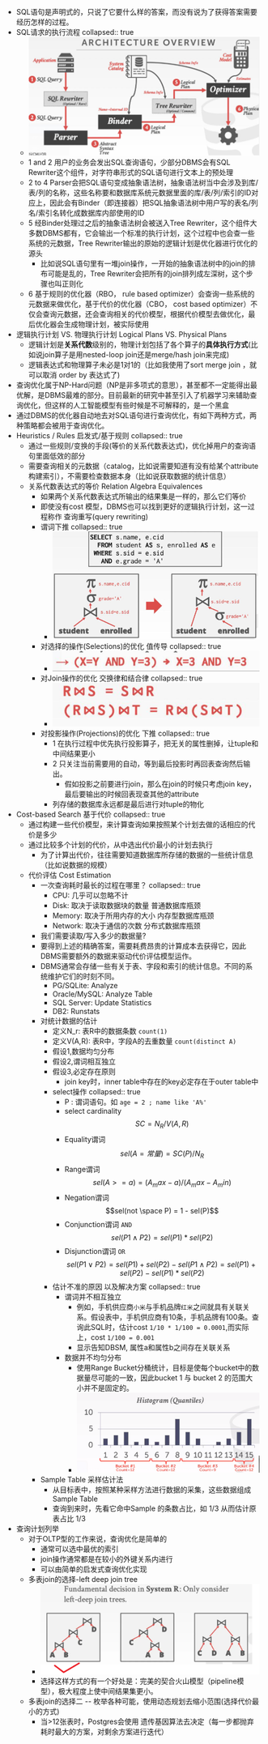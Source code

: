 - SQL语句是声明式的，只说了它要什么样的答案，而没有说为了获得答案需要经历怎样的过程。
- SQL请求的执行流程
  collapsed:: true
	- ![image.png](../assets/image_1716881056955_0.png)
	- 1 and 2 用户的业务会发出SQL查询语句，少部分DBMS会有SQL Rewriter这个组件，对字符串形式的SQL语句进行文本上的预处理
	- 2 to 4 Parser会把SQL语句变成抽象语法树，抽象语法树当中会涉及到库/表/列的名称，这些名称要和数据库系统元数据里面的库/表/列/索引的ID对应上，因此会有Binder（即连接器）把SQL抽象语法树中用户写的表名/列名/索引名转化成数据库内部使用的ID
	- 5 经Binder处理过之后的抽象语法树会被送入Tree Rewriter，这个组件大多数DBMS都有，它会输出一个标准的执行计划，这个过程中也会查一些系统的元数据，Tree Rewriter输出的原始的逻辑计划是优化器进行优化的源头
		- 比如说SQL语句里有一堆join操作，一开始的抽象语法树中的join的排布可能是乱的，Tree Rewriter会把所有的join排列成左深树，这个步骤也叫正则化
	- 6 基于规则的优化器（RBO， rule based optimizer）会查询一些系统的元数据来做优化，基于代价的优化器（CBO， cost based optimizer）不仅会查询元数据，还会查询相关的代价模型，根据代价模型去做优化，最后优化器会生成物理计划，被实际使用
- 逻辑执行计划 VS. 物理执行计划 Logical Plans VS. Physical Plans
	- 逻辑计划是**关系代数**级别的，物理计划包括了各个算子的**具体执行方式**(比如说join算子是用nested-loop join还是merge/hash join来完成)
	- 逻辑表达式和物理算子未必是1对1的（比如我使用了sort merge join ，就可以取消 order by 表达式了)
- 查询优化属于NP-Hard问题（NP是非多项式的意思），甚至都不一定能得出最优解，是DBMS最难的部分。目前最新的研究中甚至引入了机器学习来辅助查询优化，但这样的人工智能模型有些时候是不可解释的，是一个黑盒
- 通过DBMS的优化器自动地去对SQL语句进行查询优化，有如下两种方式，两种策略都会被用于查询优化。
- Heuristics / Rules 启发式/基于规则
  collapsed:: true
	- 通过一些规则/变换的手段(等价的关系代数表达式)，优化掉用户的查询语句里面低效的部分
	- 需要查询相关的元数据（catalog，比如说需要知道有没有给某个attribute构建索引），不需要检查数据本身（比如说获取数据的统计信息）
	- 关系代数表达式的等价 Relation Algebra Equivalences
		- 如果两个关系代数表达式所输出的结果集是一样的，那么它们等价
		- 即使没有cost 模型，DBMS也可以找到更好的逻辑执行计划，这一过程称作 查询重写(query rewriting)
		- 谓词下推
		  collapsed:: true
			- ![image.png](../assets/image_1716966531406_0.png)
		- 对选择的操作(Selections)的优化 值传导
		  collapsed:: true
			- ![image.png](../assets/image_1716966583112_0.png)
		- 对Join操作的优化 交换律和结合律
		  collapsed:: true
			- ![image.png](../assets/image_1716966598618_0.png)
		- 对投影操作(Projections)的优化 下推
		  collapsed:: true
			- 1 在执行过程中优先执行投影算子，把无关的属性删掉，让tuple和中间结果更小
			- 2 只关注当前需要用的自动，等到最后投影时再回表查询然后输出。
				- 假如投影之前要进行join，那么在join的时候只考虑join key，最后要输出的时候回表现查其他的attribute
			- 列存储的数据库永远都是最后进行对tuple的物化
- Cost-based Search 基于代价
  collapsed:: true
	- 通过构建一些代价模型，来计算查询如果按照某个计划去做的话相应的代价是多少
	- 通过比较多个计划的代价，从中选出代价最小的计划去执行
		- 为了计算出代价，往往需要知道数据库所存储的数据的一些统计信息（比如说数据的规模）
	- 代价评估 Cost Estimation
		- 一次查询耗时最长的过程在哪里？
		  collapsed:: true
			- CPU: 几乎可以忽略不计
			- Disk: 取决于读取数据块的数量 普通数据库瓶颈
			- Memory: 取决于所用内存的大小  内存型数据库瓶颈
			- Network: 取决于通信的次数 分布式数据库瓶颈
		- 我们需要读取/写入多少的数据量?
		- 要得到上述的精确答案，需要耗费昂贵的计算成本去获得它，因此DBMS需要额外的数据来驱动代价评估模型运作。
		- DBMS通常会存储一些有关于表、字段和索引的统计信息。不同的系统维护它们的时刻不同。
			- PG/SQLite: Analyze
			- Oracle/MySQL: Analyze Table
			- SQL Server: Update Statistics
			- DB2: Runstats
		- 对统计数据的估计
			- 定义N_r: 表R中的数据条数 `count(1)`
			- 定义V(A,R): 表R中，字段A的去重数量 `count(distinct A)`
			- 假设1,数据均匀分布
			- 假设2,谓词相互独立
			- 假设3,必定存在原则
				- join key时，inner table中存在的key必定存在于outer table中
			- select操作
			  collapsed:: true
				- P : 谓词语句。如 `age = 2 ; name like 'A%'`
				- select cardinality $$SC=N_R / V(A,R)$$
				- Equality谓词 $$sel(A=常量) = SC(P) / N_R$$
				- Range谓词 $$sel(A >=a) = (A_max -a) / (A_max - A_min)$$
				- Negation谓词 $$sel(not \space P) = 1 - sel(P)$$
				- Conjunction谓词 `AND` $$sel(P1 \wedge P2) = sel(P1) * sel(P2)$$
				- Disjunction谓词 `OR` $$sel(P1 \vee  P2) = sel(P1) + sel(P2) - sel(P1\wedge P2) = sel(P1) + sel(P2) - sel(P1) * sel(P2)$$
			- 估计不准的原因 以及解决方案
			  collapsed:: true
				- 谓词并不相互独立
					- 例如，手机供应商`小米`与手机品牌`红米`之间就具有关联关系。假设表中，手机供应商有10条，手机品牌有100条。查询此SQL时，估计cost `1/10 * 1/100 = 0.0001`,而实际上，cost `1/100 = 0.001`
					- 显示告知DBSM, 属性a和属性b之间存在关联关系
				- 数据并不均匀分布
					- 使用Range Bucket分桶统计，目标是使每个bucket中的数据量尽可能的一致，因此bucket 1 与 bucket 2 的范围大小并不是固定的。
					- ![image.png](../assets/image_1716973392587_0.png)
		- Sample Table 采样估计法
			- 从目标表中，按照某种采样方法进行数据的采集，这些数据组成Sample Table
			- 查询到来时，先看它命中Sample 的条数占比，如 1/3 从而估计原表占比 1/3
- 查询计划列举
	- 对于OLTP型的工作来说，查询优化是简单的
		- 通常可以选中最优的索引
		- join操作通常都是在较小的外键关系内进行
		- 可以由简单的启发式查询优化实现
	- 多表join的选择-left deep join tree
		- ![image.png](../assets/image_1717933615316_0.png)
		- 选择这样方式的有一个好处是：完美的契合火山模型（pipeline模型），极大程度上使中间结果集更小。
	- 多表join的选择二 -- 枚举各种可能，使用动态规划去缩小范围(选择代价最小的方式)
		- 当>12张表时，Postgres会使用 遗传基因算法去决定（每一步都抛弃耗时最大的方案，对剩余方案进行迭代）